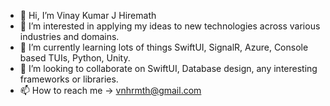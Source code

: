 - 👋 Hi, I’m Vinay Kumar J Hiremath
- 👀 I’m interested in applying my ideas to new technologies across various industries and domains.
- 🌱 I’m currently learning lots of things SwiftUI, SignalR, Azure, Console based TUIs, Python, Unity.
- 💞️ I’m looking to collaborate on SwiftUI, Database design, any interesting frameworks or libraries.
- 📫 How to reach me -> vnhrmth@gmail.com

<!---
vnhrmth/vnhrmth is a ✨ special ✨ repository because its `README.md` (this file) appears on your GitHub profile.
You can click the Preview link to take a look at your changes.
--->
